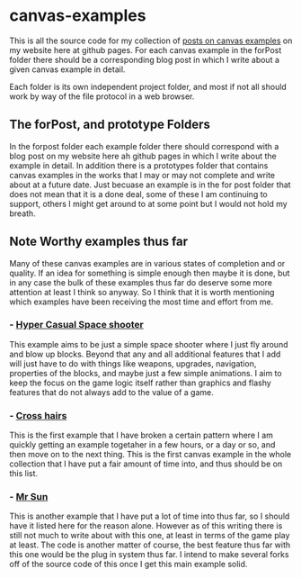 # canvas-examples

This is all the source code for my collection of [posts on canvas examples](https://dustinpfister.github.io/2020/03/23/canvas-example/) on my website here at github pages. For each canvas example in the forPost folder there should be a corresponding blog post in which I write about a given canvas example in detail.

Each folder is its own independent project folder, and most if not all should work by way of the file protocol in a web browser.

## The forPost, and prototype Folders

In the forpost folder each example folder there should correspond with a blog post on my website here ah github pages in which I write about the example in detail. In addition there is a prototypes folder that contains canvas examples in the works that I may or may not complete and write about at a future date. Just becuase an example is in the for post folder that does not mean that it is a done deal, some of these I am continuing to support, others I might get around to at some point but I would not hold my breath.

## Note Worthy examples thus far

Many of these canvas examples are in various states of completion and or quality. If an idea for something is simple enough then maybe it is done, but in any case the bulk of these examples thus far do deserve some more attention at least I think so anyway. So I think that it is worth mentioning which examples have been receiving the most time and effort from me.

### - [Hyper Casual Space shooter](forpost/canvas-example-hyper-casual-space-shooter)

This example aims to be just a simple space shooter where I just fly around and blow up blocks. Beyond that any and all additional features that I add will just have to do with things like weapons, upgrades, navigation, properties of the blocks, and maybe just a few simple animations. I aim to keep the focus on the game logic itself rather than graphics and flashy features that do not always add to the value of a game.

### - [Cross hairs](forpost/canvas-example-game-crosshairs)

This is the first example that I have broken a certain pattern where I am quickly getting an example togetaher in a few hours, or a day or so, and then move on to the next thing. This is the first canvas example in the whole collection that I have put a fair amount of time into, and thus should be on this list.

### - [Mr Sun](forpost/canvas-example-game-mr-sun)

This is another example that I have put a lot of time into thus far, so I should have it listed here for the reason alone. However as of this writing there is still not much to write about with this one, at least in terms of the game play at least. The code is another matter of course, the best feature thus far with this one would be the plug in system thus far. I intend to make several forks off of the source code of this once I get this main example solid.
